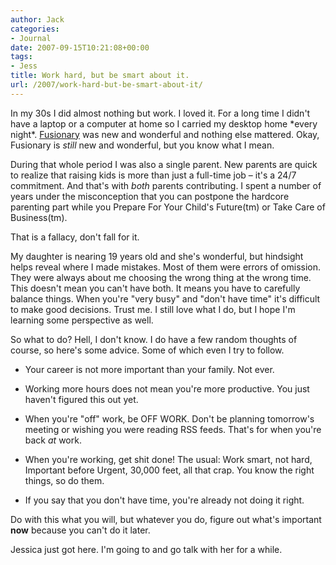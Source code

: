 ```yaml
---
author: Jack
categories:
- Journal
date: 2007-09-15T10:21:08+00:00
tags:
- Jess
title: Work hard, but be smart about it.
url: /2007/work-hard-but-be-smart-about-it/
---
```


In my 30s I did almost nothing but work. I loved it. For a long time I didn't have a laptop or a computer at home so I carried my desktop home \*every night\*. [Fusionary][1] was new and wonderful and nothing else mattered. Okay, Fusionary is _still_ new and wonderful, but you know what I mean. 

During that whole period I was also a single parent. New parents are quick to realize that raising kids is more than just a full-time job &#8211; it's a 24/7 commitment. And that's with _both_ parents contributing. I spent a number of years under the misconception that you can postpone the hardcore parenting part while you Prepare For Your Child's Future(tm) or Take Care of Business(tm). 

That is a fallacy, don't fall for it. 

My daughter is nearing 19 years old and she's wonderful, but hindsight helps reveal where I made mistakes. Most of them were errors of omission. They were always about me choosing the wrong thing at the wrong time. This doesn't mean you can't have both. It means you have to carefully balance things. When you're "very busy" and "don't have time" it's difficult to make good decisions. Trust me. I still love what I do, but I hope I'm learning some perspective as well. 

So what to do? Hell, I don't know. I do have a few random thoughts of course, so here's some advice. Some of which even I try to follow. 

* Your career is not more important than your family. Not ever.
  

  
* Working more hours does not mean you're more productive. You just haven't figured this out yet.
  

  
* When you're "off" work, be OFF WORK. Don't be planning tomorrow's meeting or wishing you were reading RSS feeds. That's for when you're back _at_ work.
  

  
* When you're working, get shit done! The usual: Work smart, not hard, Important before Urgent, 30,000 feet, all that crap. You know the right things, so do them.
  

  
* If you say that you don't have time, you're already not doing it right. 

Do with this what you will, but whatever you do, figure out what's important **now** because you can't do it later. 

Jessica just got here. I'm going to and go talk with her for a while.

 [1]: http://www.fusionary.com/